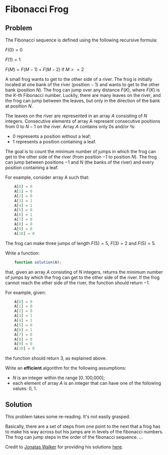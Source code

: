 # Fibonacci Frog

## Problem

The Fibonacci sequence is defined using the following recursive formula:

$F(0) = 0$

$F(1) = 1$

$F(M) = F(M - 1) + F(M - 2) \text{ if } M >= 2$

A small frog wants to get to the other side of a river. The frog is initially located at one bank of the river (position − 1) and wants to get to the other bank (position $N$). The frog can jump over any distance $F(K)$, where $F(K)$ is the $K$-th Fibonacci number. Luckily, there are many leaves on the river, and the frog can jump between the leaves, but only in the direction of the bank at position $N$.

The leaves on the river are represented in an array $A$ consisting of $N$ integers. Consecutive elements of array A represent consecutive positions from $0$ to $N − 1$ on the river. Array $A$ contains only 0s and/or 1s:

- 0 represents a position without a leaf;
- 1 represents a position containing a leaf.

The goal is to count the minimum number of jumps in which the frog can get to the other side of the river (from position −1 to position $N$). The frog can jump between positions −1 and $N$ (the banks of the river) and every position containing a leaf.

For example, consider array A such that:

```js
    A[0] = 0
    A[1] = 0
    A[2] = 0
    A[3] = 1
    A[4] = 1
    A[5] = 0
    A[6] = 1
    A[7] = 0
    A[8] = 0
    A[9] = 0
    A[10] = 0
```

The frog can make three jumps of length $F(5) = 5$, $F(3) = 2$ and $F(5) = 5$.

Write a function:

```js
    function solution(A);
```

that, given an array $A$ consisting of $N$ integers, returns the minimum number of jumps by which the frog can get to the other side of the river. If the frog cannot reach the other side of the river, the function should return −1.

For example, given:
```js
    A[0] = 0
    A[1] = 0
    A[2] = 0
    A[3] = 1
    A[4] = 1
    A[5] = 0
    A[6] = 1
    A[7] = 0
    A[8] = 0
    A[9] = 0
    A[10] = 0
```

the function should return 3, as explained above.

Write an **efficient** algorithm for the following assumptions:

- $N$ is an integer within the range [0..100,000];
- each element of array $A$ is an integer that can have one of the following values: 0, 1.

## Solution

This problem takes some re-reading. It's not easily grasped.

Basically, there are a set of steps from one point to the next that a frog has to make his way across but his jumps are in levels of the fibonacci numbers. The frog can jump steps in the order of the fibonacci sequence. ...

Credit to [Jonatas Walker](https://gist.github.com/jonataswalker) for providing his solutions [here](https://gist.github.com/jonataswalker/08187f5457fac4af1e86cf8c86647e23).


```js

```